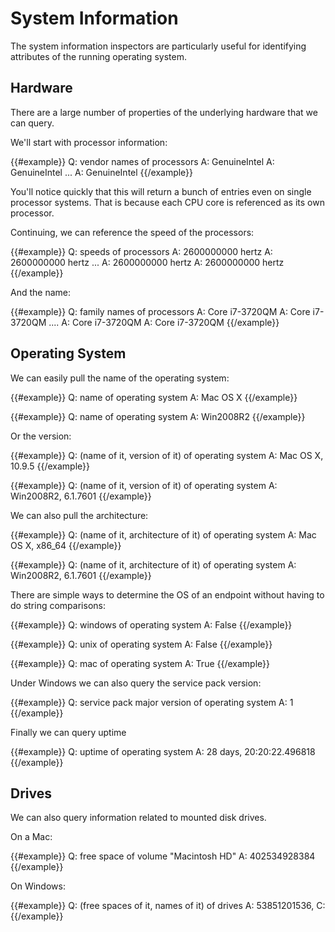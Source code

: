 # System Information

The system information inspectors are particularly useful for identifying attributes of the running operating system. 

## Hardware

There are a large number of properties of the underlying hardware that we can query.

We'll start with processor information:

{{#example}}
Q: vendor names of processors
A: GenuineIntel
A: GenuineIntel
...
A: GenuineIntel
{{/example}}

You'll notice quickly that this will return a bunch of entries even on single processor systems. That is because each CPU core is referenced as its own processor. 

Continuing, we can reference the speed of the processors:

{{#example}}
Q: speeds of processors
A: 2600000000 hertz
A: 2600000000 hertz
...
A: 2600000000 hertz
A: 2600000000 hertz
{{/example}}

And the name:

{{#example}}
Q: family names of processors
A: Core i7-3720QM
A: Core i7-3720QM
....
A: Core i7-3720QM
A: Core i7-3720QM
{{/example}}

## Operating System

We can easily pull the name of the operating system:

{{#example}}
Q: name of operating system
A: Mac OS X
{{/example}}

{{#example}}
Q: name of operating system
A: Win2008R2
{{/example}}

Or the version:

{{#example}}
Q: (name of it, version of it) of operating system
A: Mac OS X, 10.9.5
{{/example}}

{{#example}}
Q: (name of it, version of it) of operating system
A: Win2008R2, 6.1.7601
{{/example}}

We can also pull the architecture:

{{#example}}
Q: (name of it, architecture of it) of operating system
A: Mac OS X, x86_64
{{/example}}

{{#example}}
Q: (name of it, architecture of it) of operating system
A: Win2008R2, 6.1.7601
{{/example}}

There are simple ways to determine the OS of an endpoint without having to do string comparisons:

{{#example}}
Q: windows of operating system
A: False
{{/example}}

{{#example}}
Q: unix of operating system
A: False
{{/example}}

{{#example}}
Q: mac of operating system
A: True
{{/example}}

Under Windows we can also query the service pack version:

{{#example}}
Q: service pack major version of operating system
A: 1
{{/example}}

Finally we can query uptime

{{#example}}
Q: uptime of operating system
A: 28 days, 20:20:22.496818
{{/example}}

## Drives

We can also query information related to mounted disk drives.

On a Mac:

{{#example}}
Q: free space of volume "Macintosh HD"
A: 402534928384
{{/example}}

On Windows:

{{#example}}
Q: (free spaces of it, names of it) of drives
A: 53851201536, C:
{{/example}}
